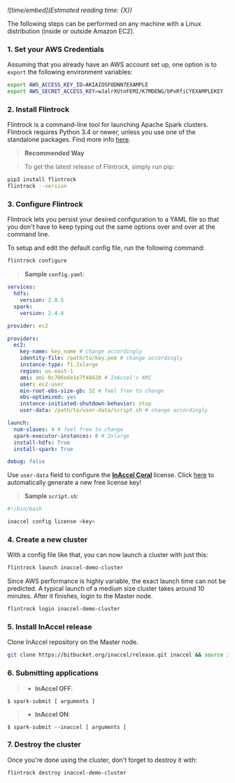 *![time/embed](Estimated reading time: {X})*

The following steps can be performed on any machine with a Linux distribution
(inside or outside Amazon EC2).

### 1. Set your AWS Credentials

Assuming that you already have an AWS account set up, one option is to `export`
the following environment variables:

```bash
export AWS_ACCESS_KEY_ID=AKIAIOSFODNN7EXAMPLE
export AWS_SECRET_ACCESS_KEY=wJalrXUtnFEMI/K7MDENG/bPxRfiCYEXAMPLEKEY
```

### 2. Install Flintrock

Flintrock is a command-line tool for launching Apache Spark clusters. Flintrock
requires Python 3.4 or newer, unless you use one of the standalone packages.
Find more info [here](https://github.com/nchammas/flintrock).

> **Recommended Way**

> To get the latest release of Flintrock, simply run pip:

```bash
pip3 install flintrock
flintrock --version
```

### 3. Configure Flintrock

Flintrock lets you persist your desired configuration to a YAML file so that you
don't have to keep typing out the same options over and over at the command
line.

To setup and edit the default config file, run the following command:

```bash
flintrock configure
```

> **Sample `config.yaml`**:

```yaml
services:
  hdfs:
    version: 2.8.5
  spark:
    version: 2.4.4

provider: ec2

providers:
  ec2:
    key-name: key_name # change accordingly
    identity-file: /path/to/key.pem # change accordingly
    instance-type: f1.2xlarge
    region: us-east-1
    ami: ami-0c706ede1e7f40420 # InAccel's AMI
    user: ec2-user
    min-root-ebs-size-gb: 32 # feel free to change
    ebs-optimized: yes
    instance-initiated-shutdown-behavior: stop
    user-data: /path/to/user-data/script.sh # change accordingly

launch:
  num-slaves: 4 # feel free to change
  spark-executor-instances: 8 # 2xlarge
  install-hdfs: True
  install-spark: True

debug: false
```

Use `user-data` field to configure the
[**InAccel Coral**](https://inaccel.com/coral-fpga-resource-manager) license.
Click [here](https://inaccel.com/license) to automatically generate a new free
license key!

> **Sample `script.sh`**:

```bash
#!/bin/bash

inaccel config license <key>
```

### 4. Create a new cluster

With a config file like that, you can now launch a cluster with just this:

```bash
flintrock launch inaccel-demo-cluster
```

Since AWS performance is highly variable, the exact launch time can not be
predicted. A typical launch of a medium size cluster takes around 10 minutes.
After it finishes, login to the Master node.

```bash
flintrock login inaccel-demo-cluster
```

### 5. Install InAccel release

Clone InAccel repository on the Master node.

```bash
git clone https://bitbucket.org/inaccel/release.git inaccel && source inaccel/setup.sh
```

### 6. Submitting applications

> * **InAccel OFF**:

```text
$ spark-submit [ arguments ]
```

> * **InAccel ON**:

```text
$ spark-submit --inaccel [ arguments ]
```

### 7. Destroy the cluster

Once you're done using the cluster, don't forget to destroy it with:

```bash
flintrock destroy inaccel-demo-cluster
```
